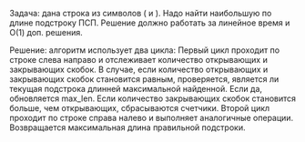 Задача: дана строка из символов ( и ). Надо найти наибольшую по длине подстроку ПСП.
Решение должно работать за линейное время и О(1) доп. решения.

Решение: алгоритм использует два цикла:
Первый цикл проходит по строке слева направо и отслеживает количество открывающих и закрывающих скобок.
В случае, если количество открывающих и закрывающих скобок становится равным, проверяется, является ли текущая подстрока длинней максимальной найденной. Если да, обновляется max_len.
Если количество закрывающих скобок становится больше, чем открывающих, сбрасываются счетчики.
Второй цикл проходит по строке справа налево и выполняет аналогичные операции.
Возвращается максимальная длина правильной подстроки.